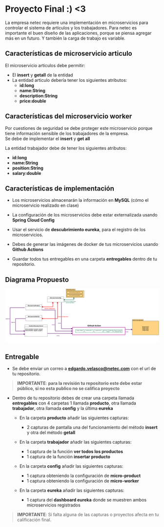 # Proyecto Final :) <3
La empresa netec requiere una implementación en microservicios para controlar el sistema de articulos y los trabajadores.
Para netec es importante el buen diseño de las  aplicaciones, porque se piensa agregar más en un futuro. Y también la carga de trabajo es variable.




## Características de microservicio articulo
El microservicio articulos debe permitir:

- El **insert** y **getall** de la entidad
- La entidad articulo debería tener los siguientes atributos:
    - **id:long**
    - **name:String**
    - **description:String**
    - **price:double**


## Características del microservicio worker
Por cuestiones de seguridad se debe proteger este microservicio porque tiene información sensible de los trabajadores de la empresa. <br>
Se debe de implementar el **insert** y **get all**

La entidad trabajador debe de tener los siguientes atributos:
- **id:long**
- **name:String**
- **position:String**
- **salary:double**

 

## Características de implementación

- Los microservicios almacenarán la información en **MySQL** (cómo el microservicio realizado en clase)

- La configuración de los microservicios debe estar externalizada usando **Spring Cloud Config**

- Usar el servicio de **descubrimiento eureka**, para el registro de los microservicios. 

- Debes de generar las imágenes de docker de tus microservicios usando **Github Actions**

- Guardar todos tus entregables en una carpeta **entregables** dentro de tu repositorio. 

## Diagrama Propuesto

![diagrama](./diagrama.png)

## Entregable

- Se debe enviar un correo a **edgardo.velasco@netec.com** con el url de tu repositorio.
> **IMPORTANTE**: **para la revisión tu repositorio este debe estar público, si no esta publico no se califica proyecto**

- Dentro de tu repositorio debes de crear una carpeta llamada **entregables** con 4 carpetas 1 llamada **producto**, otra llamada **trabajador**,  otra llamada **config** y la última **eureka**

    - En la carpeta **producto** añadir las siguientes capturas:
        - 2 capturas de pantalla una del funcionamiento del método **insert** y otra del método **getall**
    
    - En la carpeta **trabajador** añadir las siguientes capturas:
        - 1 captura de la función **ver todos los productos**
        - 1 captura de la función **insertar producto**
        

    
    - En la carpeta **config** añadir las siguientes capturas:
        - 1 captura obteniendo la configuración de **micro-product**
        - 1 captura obteniendo la configuración de **micro-worker**
    
    - En la carpeta **eureka** añadir las siguientes capturas:
        - 1 captura del **dashboard eureka** donde se muestren ambos microservicios registrados


> **IMPORTANTE**: Si falta alguna de las capturas o proyectos afecta en tu calificación final. 